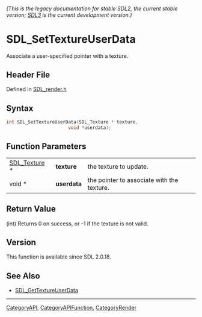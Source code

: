 ###### (This is the legacy documentation for stable SDL2, the current stable version; [SDL3](https://wiki.libsdl.org/SDL3/) is the current development version.)
# SDL_SetTextureUserData

Associate a user-specified pointer with a texture.

## Header File

Defined in [SDL_render.h](https://github.com/libsdl-org/SDL/blob/SDL2/include/SDL_render.h)

## Syntax

```c
int SDL_SetTextureUserData(SDL_Texture * texture,
                       void *userdata);
```

## Function Parameters

|                              |              |                                            |
| ---------------------------- | ------------ | ------------------------------------------ |
| [SDL_Texture](SDL_Texture) * | **texture**  | the texture to update.                     |
| void *                       | **userdata** | the pointer to associate with the texture. |

## Return Value

(int) Returns 0 on success, or -1 if the texture is not valid.

## Version

This function is available since SDL 2.0.18.

## See Also

- [SDL_GetTextureUserData](SDL_GetTextureUserData)

----
[CategoryAPI](CategoryAPI), [CategoryAPIFunction](CategoryAPIFunction), [CategoryRender](CategoryRender)

